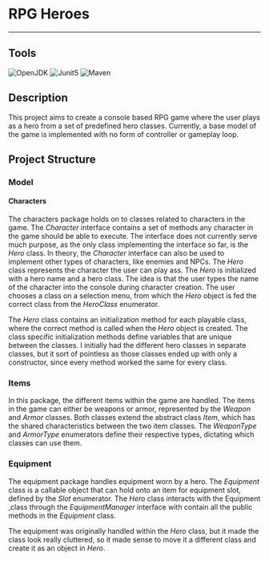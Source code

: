 # RPG Heroes
***

## Tools

![OpenJDK] ![Junit5] ![Maven]

## Description

This project aims to create a console based RPG game where the user plays as a hero from
a set of predefined hero classes. Currently, a base model of the game is implemented with
no form of controller or gameplay loop.

## Project Structure

### Model

#### Characters

The characters package holds on to classes related to characters 
in the game. The *Character* interface contains a set of methods
any character in the game should be able to execute. The interface
does not currently serve much purpose, as the only class implementing
the interface so far, is the *Hero* class. In theory, the *Character*
interface can also be used to implement other types of characters, like
enemies and NPCs. The *Hero* class represents the character the user 
can play ass. The *Hero* is initialized with a hero name and a hero
class. The idea is that the user types the name of the character
into the console during character creation. The user chooses a class on
a selection menu, from which the *Hero* object is fed the correct class
from the *HeroClass* enumerator. 

The *Hero* class contains an initialization method for each playable 
class, where the correct method is called when the *Hero* object is created.
The class specific initialization methods define variables that are 
unique between the classes. I initially had the different hero classes
in separate classes, but it sort of pointless as those classes ended
up with only a constructor, since every method worked the same for every class.


### Items

In this package, the different items within the game are handled.
The items in the game can either be weapons or armor, represented by the
*Weapon* and *Armor* classes. Both classes extend the abstract class *Item*,
which has the shared characteristics between the two item classes.
The *WeaponType* and *ArmorType* enumerators define their respective
types, dictating which classes can use them. 

### Equipment

The equipment package handles equipment worn by a hero. The 
*Equipment* class is a callable object that can hold onto an item
for equipment slot, defined by the *Slot* enumerator. The *Hero* class
interacts with the Equipment ,class through the *EquipmentManager*
interface with contain all the public methods in the *Equipment* class.

The equipment was originally handled within the *Hero* class, but
it made the class look really cluttered, so it made sense to move it
a different class and create it as an object in *Hero*.




[OpenJDK]: https://img.shields.io/badge/OpenJDK-ED8B00?style=for-the-badge&logo=openjdk&logoColor=white
[Junit5]: https://img.shields.io/badge/Junit5-25A162?style=for-the-badge&logo=junit5&logoColor=white
[Maven]: https://img.shields.io/badge/apache_maven-C71A36?style=for-the-badge&logo=apachemaven&logoColor=white